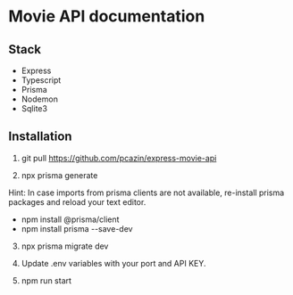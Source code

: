 # Movie API documentation

## Stack
  - Express
  - Typescript
  - Prisma
  - Nodemon
  - Sqlite3

## Installation

1) git pull https://github.com/pcazin/express-movie-api

2) npx prisma generate

Hint: In case imports from prisma clients are not available, re-install prisma packages and reload your text editor.

  - npm install @prisma/client
  - npm install prisma --save-dev

3) npx prisma migrate dev

3) Update .env variables with your port and API KEY.

5) npm run start